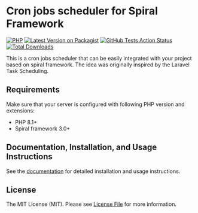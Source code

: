 # Cron jobs scheduler for Spiral Framework

[![PHP](https://img.shields.io/packagist/php-v/spiral-packages/scheduler.svg?style=flat-square)](https://packagist.org/packages/spiral-packages/scheduler)
[![Latest Version on Packagist](https://img.shields.io/packagist/v/spiral-packages/scheduler.svg?style=flat-square)](https://packagist.org/packages/spiral-packages/scheduler)
[![GitHub Tests Action Status](https://img.shields.io/github/workflow/status/spiral-packages/scheduler/run-tests?label=tests&style=flat-square)](https://github.com/spiral-packages/scheduler/actions?query=workflow%3Arun-tests)
[![Total Downloads](https://img.shields.io/packagist/dt/spiral-packages/scheduler.svg?style=flat-square)](https://packagist.org/packages/spiral-packages/scheduler)

This is a cron jobs scheduler that can be easily integrated with your project based on spiral framework. The idea was
originally inspired by the Laravel Task Scheduling.

## Requirements

Make sure that your server is configured with following PHP version and extensions:

- PHP 8.1+
- Spiral framework 3.0+

## Documentation, Installation, and Usage Instructions

See the [documentation](https://spiral.dev/docs/advanced-scheduler) for detailed installation and usage instructions.

## License

The MIT License (MIT). Please see [License File](LICENSE) for more information.
